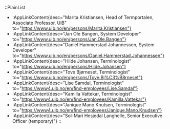::PlainList
- :AppLinkContent{desc="Marita Kristiansen, Head of Termportalen, Associate Professor, UiB" to="https://www.uib.no/en/persons/Marita.Kristiansen"}
- :AppLinkContent{desc="Jan Ole Bangen, System Developer" to="https://www.uib.no/en/persons/Jan.Ole.Bangen"}
- :AppLinkContent{desc="Daniel Hammerstad Johannessen, System Developer" to="https://www.uib.no/en/persons/Daniel.Hammerstad.Johannessen"}
- :AppLinkContent{desc="Hilde Johansen, Terminologist" to="https://www.uib.no/en/persons/Hilde.Johansen"}
- :AppLinkContent{desc="Tove Bjørneset, Terminologist" to="https://www.uib.no/en/persons/Tove.Bj%C3%B8rneset"}
- :AppLinkContent{desc="Lise Samdal, Terminologist" to="https://www4.uib.no/en/find-employees/Lise.Samdal"}
- :AppLinkContent{desc="Kamilla Vattekar, Terminologist" to="https://www4.uib.no/en/find-employees/Kamilla.Vattekar"}
- :AppLinkContent{desc="Janique Mano Knutsen, Terminologist" to="https://www4.uib.no/en/find-employees/Janique.Mano.Knudsen"}
- :AppLinkContent{desc="Sol-Mari Hesjedal Langhelle, Senior Executive Officer (temporary)"}
::
